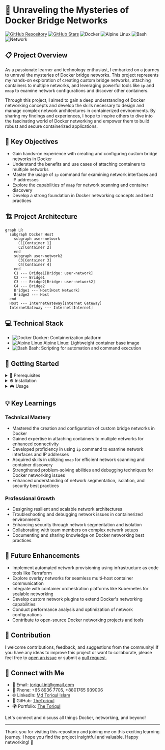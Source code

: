 # 🌉 Unraveling the Mysteries of Docker Bridge Networks

[![GitHub Repository](https://img.shields.io/badge/GitHub-docker--bridge--networks-blue?style=flat&logo=github)](https://github.com/TheToriqul/docker-bridge-networks)
[![GitHub Stars](https://img.shields.io/github/stars/TheToriqul/docker-bridge-networks?style=social)](https://github.com/TheToriqul/docker-bridge-networks/stargazers)
![Docker](https://img.shields.io/badge/Docker-2496ED?style=flat&logo=docker&logoColor=white)
![Alpine Linux](https://img.shields.io/badge/Alpine_Linux-0D597F?style=flat&logo=alpine-linux&logoColor=white)
![Bash](https://img.shields.io/badge/Bash-4EAA25?style=flat&logo=gnu-bash&logoColor=white)
![Network](https://img.shields.io/badge/Network-Ninja-9cf)

## 📋 Project Overview

As a passionate learner and technology enthusiast, I embarked on a journey to unravel the mysteries of Docker bridge networks. This project represents my hands-on exploration of creating custom bridge networks, attaching containers to multiple networks, and leveraging powerful tools like `ip` and `nmap` to examine network configurations and discover other containers.

Through this project, I aimed to gain a deep understanding of Docker networking concepts and develop the skills necessary to design and manage complex network architectures in containerized environments. By sharing my findings and experiences, I hope to inspire others to dive into the fascinating world of Docker networking and empower them to build robust and secure containerized applications.

## 🎯 Key Objectives

- Gain hands-on experience with creating and configuring custom bridge networks in Docker
- Understand the benefits and use cases of attaching containers to multiple networks
- Master the usage of `ip` command for examining network interfaces and IP addresses
- Explore the capabilities of `nmap` for network scanning and container discovery
- Develop a strong foundation in Docker networking concepts and best practices

## 🏗️ Project Architecture

```mermaid
graph LR
  subgraph Docker Host
    subgraph user-network
      C1[Container 1]
      C2[Container 2]
    end
    subgraph user-network2 
      C3[Container 3]
      C4[Container 4]
    end
    C1 --- Bridge1[Bridge: user-network]
    C2 --- Bridge1
    C3 --- Bridge2[Bridge: user-network2]
    C4 --- Bridge2
    Bridge1 --- Host[Host Network]
    Bridge2 --- Host
  end
  Host --- InternetGateway[Internet Gateway]
  InternetGateway --- Internet[Internet]
```
## 💻 Technical Stack

- ![Docker](https://img.shields.io/badge/Docker-2496ED?style=flat&logo=docker&logoColor=white) Docker: Containerization platform
- ![Alpine Linux](https://img.shields.io/badge/Alpine_Linux-0D597F?style=flat&logo=alpine-linux&logoColor=white) Alpine Linux: Lightweight container base image
- ![Bash](https://img.shields.io/badge/Bash-4EAA25?style=flat&logo=gnu-bash&logoColor=white) Bash: Scripting for automation and command execution

## 🚀 Getting Started

<details>
<summary>🐳 Prerequisites</summary>

- Docker installed on your machine
- Basic understanding of Docker concepts and commands

</details>

<details>
<summary>⚙️ Installation</summary>

1. Clone the repository:
   ```
   git clone https://github.com/TheToriqul/docker-bridge-networks.git
   ```
2. Navigate to the project directory:
   ```
   cd docker-bridge-networks
   ```

</details>

<details>
<summary>🎮 Usage</summary>

1. Create custom bridge networks:
   ```
   docker network create --driver bridge user-network
   docker network create --driver bridge user-network2
   ```

2. Launch containers and attach them to networks:
   ```
   docker run -dit --name container1 --network user-network alpine:latest
   docker run -dit --name container2 --network user-network alpine:latest
   docker run -dit --name container3 --network user-network2 alpine:latest
   docker run -dit --name container4 --network user-network2 alpine:latest
   ```

3. Connect containers to additional networks:
   ```
   docker network connect user-network2 container1
   ```

4. Examine network interfaces and IP addresses:
   ```
   docker exec -it container1 ip addr
   ```

5. Install and use `nmap` for network scanning:
   ```
   docker exec -it container1 apk add --no-cache nmap
   docker exec -it container1 nmap -sn 172.18.0.0/16
   ```

For detailed commands and explanations, refer to the [reference-commands.md](reference-commands.md) file.

</details>

## 💡 Key Learnings

### Technical Mastery
- Mastered the creation and configuration of custom bridge networks in Docker
- Gained expertise in attaching containers to multiple networks for enhanced connectivity
- Developed proficiency in using `ip` command to examine network interfaces and IP addresses
- Acquired skills in utilizing `nmap` for efficient network scanning and container discovery
- Strengthened problem-solving abilities and debugging techniques for Docker networking issues
- Enhanced understanding of network segmentation, isolation, and security best practices

### Professional Growth
- Designing resilient and scalable network architectures
- Troubleshooting and debugging network issues in containerized environments
- Enhancing security through network segmentation and isolation
- Collaborating with team members on complex network setups
- Documenting and sharing knowledge on Docker networking best practices


## 🔮 Future Enhancements

- Implement automated network provisioning using infrastructure as code tools like Terraform
- Explore overlay networks for seamless multi-host container communication
- Integrate with container orchestration platforms like Kubernetes for scalable networking
- Develop custom network plugins to extend Docker's networking capabilities
- Conduct performance analysis and optimization of network configurations
- Contribute to open-source Docker networking projects and tools

## 🙌 Contribution

I welcome contributions, feedback, and suggestions from the community! If you have any ideas to improve this project or want to collaborate, please feel free to [open an issue](https://github.com/TheToriqul/docker-bridge-networks/issues) or submit a [pull request](https://github.com/TheToriqul/docker-bridge-networks/pulls).

## 📧 Connect with Me

- 📧 Email: toriqul.int@gmail.com
- 📱 Phone: +65 8936 7705, +8801765 939006
- 🌐 LinkedIn: [Md Toriqul Islam](https://www.linkedin.com/in/thetoriqul/)
- 🐙 GitHub: [TheToriqul](https://github.com/TheToriqul)
- 🌍 Portfolio: [The Toriqul](https://thetoriqul.com)

Let's connect and discuss all things Docker, networking, and beyond!

---

Thank you for visiting this repository and joining me on this exciting learning journey. I hope you find the project insightful and valuable. Happy networking! 🚀
